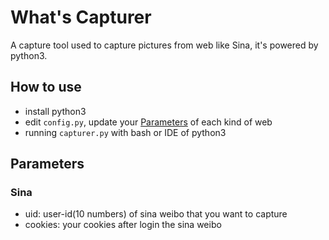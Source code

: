 # What's Capturer

A capture tool used to capture pictures from web like Sina, it's powered by python3.

## How to use

- install python3
- edit `config.py`, update your [Parameters](#parameters) of each kind of web
- running `capturer.py` with bash or IDE of python3

## Parameters

### Sina

- uid: user-id(10 numbers) of sina weibo that you want to capture
- cookies: your cookies after login the sina weibo
